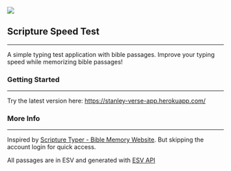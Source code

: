 ![](https://img.shields.io/badge/Version-v1.0.0-blue.svg)
## Scripture Speed Test 
---
A simple typing test application with bible passages. Improve your typing speed while memorizing bible passages!


### Getting Started
---
Try the latest version here: https://stanley-verse-app.herokuapp.com/


### More Info
---
Inspired by <a href="http://scripturetyper.com">Scripture Typer - Bible Memory Website</a>. But skipping the account login for quick access.

All passages are in ESV and generated with <a href="https://api.esv.org/">ESV API</a>